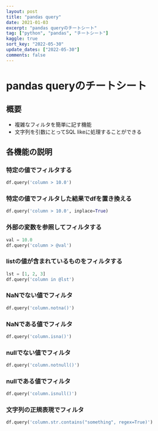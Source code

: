```yaml
---
layout: post
title: "pandas query"
date: 2021-01-03
excerpt: "pandas queryのチートシート"
tag: ["python", "pandas", "チートシート"]
kaggle: true
sort_key: "2022-05-30"
update_dates: ["2022-05-30"]
comments: false
---
```


# pandas queryのチートシート

## 概要
 - 複雑なフィルタを簡単に記す機能
 - 文字列を引数にとってSQL likeに処理することができる

## 各機能の説明

### 特定の値でフィルタする

```python
df.query('column > 10.0')
```

### 特定の値でフィルタした結果でdfを置き換える

```python
df.query('column > 10.0', inplace=True)
```

### 外部の変数を参照してフィルタする

```python
val = 10.0
df.query('column > @val')
```

### listの値が含まれているものをフィルタする

```python
lst = [1, 2, 3]
df.query('column in @lst')
```

### NaNでない値でフィルタ

```python
df.query('column.notna()')
```

### NaNである値でフィルタ

```python
df.query('column.isna()')
```

### nullでない値でフィルタ

```python
df.query('column.notnull()')
```

### nullである値でフィルタ

```python
df.query('column.isnull()')
```

### 文字列の正規表現でフィルタ

```python
df.query('column.str.contains("something", regex=True)')
```
